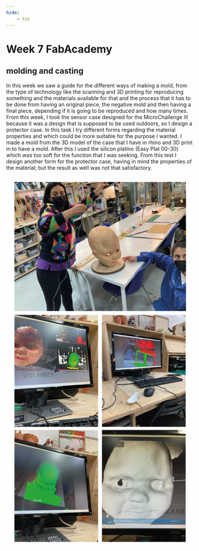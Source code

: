 ```yaml
---
hide:
    - toc
---
```


# Week 7 FabAcademy


##  molding and casting
In this week we saw a guide for the different ways of making a mold, from the type of technology like the scanning and 3D printing for reproducing something and the materials available for that and the process that it has to be done from having an original piece, the negative mold and then having a final piece, depending if it is going to be reproduced and how many times.
From this week, I took the sensor case designed for the MicroChallenge III because it was a design that is supposed to be used outdoors, so I design a protector case.
In this task I try different forms regarding the material properties and which could be more suitable for the purpose I wanted.
I made a mold from the 3D model of the case that I have in rhino and 3D print in to have a mold.
After this I used the silicon platino (Easy Plat 00-30) which was too soft for the function that I was seeking.
From this test I design another form for the protector case, having in mind the properties of the material; but the result as well was not that satisfactory.

![](../images/fabw5_2.jpg)
